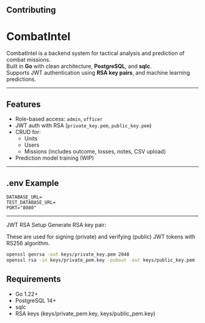 ## Contributing

# CombatIntel

CombatIntel is a backend system for tactical analysis and prediction of combat missions.  
Built in **Go** with clean architecture, **PostgreSQL**, and **sqlc**.  
Supports JWT authentication using **RSA key pairs**, and machine learning predictions.

---

## Features

- Role-based access: `admin`, `officer`
- JWT auth with RSA (`private_key.pem`, `public_key.pem`)
- CRUD for:
    - Units
    - Users
    - Missions (includes outcome, losses, notes, CSV upload)
- Prediction model training (WIP)

---

## .env Example

```env
DATABASE_URL=
TEST_DATABASE_URL=
PORT="8080"
```

---

JWT RSA Setup
Generate RSA key pair:

These are used for signing (private) and verifying (public) JWT tokens with RS256 algorithm.
```bash
openssl genrsa -out keys/private_key.pem 2048
openssl rsa -in keys/private_pem.key -pubout -out keys/public_key.pem
```

## Requirements
- Go 1.22+
- PostgreSQL 14+
- sqlc
- RSA keys (keys/private_pem.key, keys/public_pem.key)

